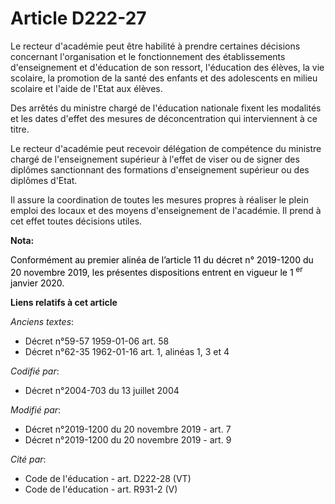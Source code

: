 # Article D222-27

Le recteur d'académie peut être habilité à prendre certaines décisions concernant l'organisation et le fonctionnement des
établissements d'enseignement et d'éducation de son ressort, l'éducation des élèves, la vie scolaire, la promotion de la
santé des enfants et des adolescents en milieu scolaire et l'aide de l'Etat aux élèves.

Des arrêtés du ministre chargé de l'éducation nationale fixent les modalités et les dates d'effet des mesures de
déconcentration qui interviennent à ce titre.

Le recteur d'académie peut recevoir délégation de compétence du ministre chargé de l'enseignement supérieur à l'effet de
viser ou de signer des diplômes sanctionnant des formations d'enseignement supérieur ou des diplômes d'Etat.

Il assure la coordination de toutes les mesures propres à réaliser le plein emploi des locaux et des moyens d'enseignement de
l'académie. Il prend à cet effet toutes décisions utiles.

**Nota:**

<font color="black">Conformément au premier alinéa de l’article 11 du décret n° 2019-1200 du 20 novembre 2019, les présentes
dispositions entrent en vigueur le 1
    <sup>er</sup> janvier 2020.</font>

**Liens relatifs à cet article**

_Anciens textes_:

  - Décret n°59-57 1959-01-06 art. 58
  - Décret n°62-35 1962-01-16 art. 1, alinéas 1, 3 et 4

_Codifié par_:

  - Décret n°2004-703 du 13 juillet 2004

_Modifié par_:

  - Décret n°2019-1200 du 20 novembre 2019 - art. 7
  - Décret n°2019-1200 du 20 novembre 2019 - art. 9

_Cité par_:

  - Code de l'éducation - art. D222-28 (VT)
  - Code de l'éducation - art. R931-2 (V)
